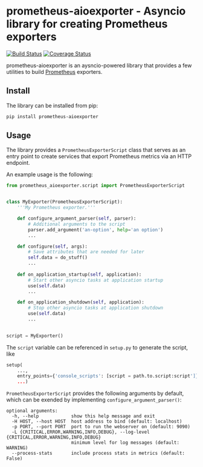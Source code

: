 # prometheus-aioexporter - Asyncio library for creating Prometheus exporters

[![Build Status](https://travis-ci.org/albertodonato/prometheus-aioexporter.svg?branch=master)](https://travis-ci.org/albertodonato/prometheus-aioexporter)
[![Coverage Status](https://codecov.io/gh/albertodonato/prometheus-aioexporter/branch/master/graph/badge.svg)](https://codecov.io/gh/albertodonato/prometheus-aioexporter)

prometheus-aioexporter is an aysncio-powered library that provides a few
utilities to build [Prometheus](https://prometheus.io/) exporters.


## Install

The library can be installed from pip:

```bash
pip install prometheus-aioexporter
```

## Usage

The library provides a `PrometheusExporterScript` class that serves as an entry
point to create services that export Prometheus metrics via an HTTP endpoint.

An example usage is the following:

```python
from prometheus_aioexporter.script import PrometheusExporterScript


class MyExporter(PrometheusExporterScript):
    '''My Prometheus exporter.'''

    def configure_argument_parser(self, parser):
        # Additional arguments to the script
        parser.add_argument('an-option', help='an option')
        ...

    def configure(self, args):
        # Save attributes that are needed for later
        self.data = do_stuff()
        ...
    
    def on_application_startup(self, application):
        # Start other asyncio tasks at application startup
        use(self.data)
        ...

    def on_application_shutdown(self, application):
        # Stop other asyncio tasks at application shutdown
        use(self.data)
        ...
        

script = MyExporter()
```

The `script` variable can be referenced in `setup.py` to generate the script, like

```python
setup(
    ...,
    entry_points={'console_scripts': [script = path.to.script:script']},
    ...)
```

`PrometheusExporterScript` provides the following arguments by default, which can be
exended by implementing `configure_argument_parser()`:


```
optional arguments:
  -h, --help            show this help message and exit
  -H HOST, --host HOST  host address to bind (default: localhost)
  -p PORT, --port PORT  port to run the webserver on (default: 9090)
  -L {CRITICAL,ERROR,WARNING,INFO,DEBUG}, --log-level {CRITICAL,ERROR,WARNING,INFO,DEBUG}
                        minimum level for log messages (default: WARNING)
  --process-stats       include process stats in metrics (default: False)
```
